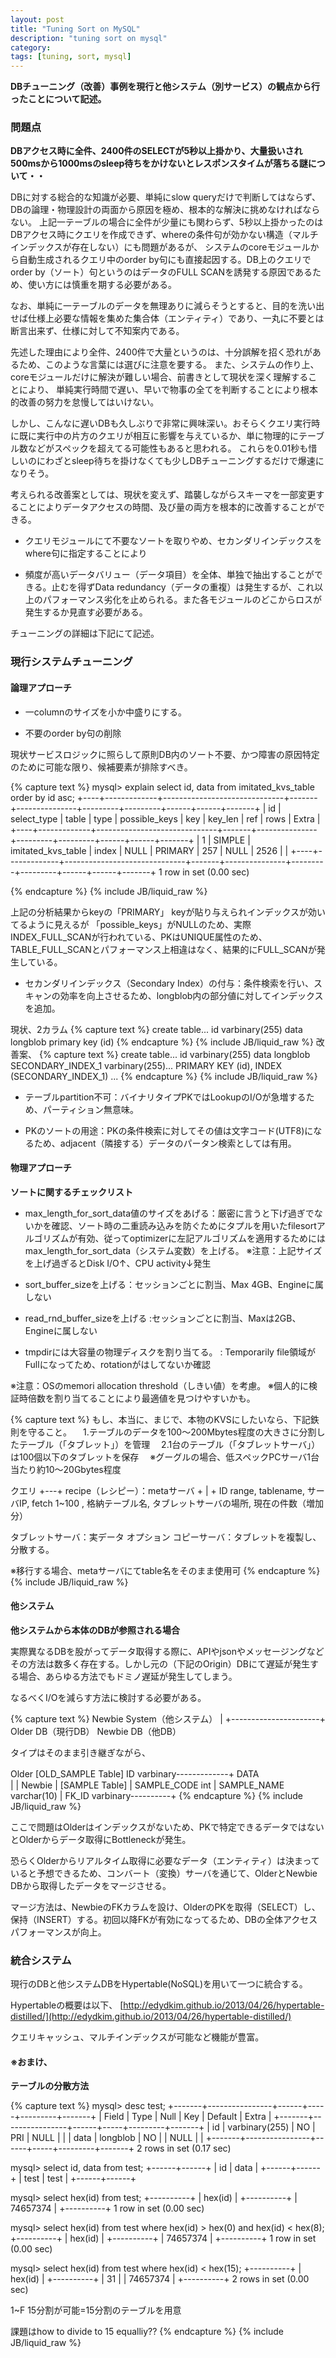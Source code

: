 ```yaml
---
layout: post
title: "Tuning Sort on MySQL"
description: "tuning sort on mysql"
category: 
tags: [tuning, sort, mysql]
---
```


**DBチューニング（改善）事例を現行と他システム（別サービス）の観点から行ったことについて記述。**

### 問題点
**DBアクセス時に全件、2400件のSELECTが5秒以上掛かり、大量扱いされ500msから1000msのsleep待ちをかけないとレスポンスタイムが落ちる謎について・・**

DBに対する総合的な知識が必要、単純にslow queryだけで判断してはならず、DBの論理・物理設計の両面から原因を極め、根本的な解決に挑めなければならない。
上記一テーブルの場合に全件が少量にも関わらず、5秒以上掛かったのはDBアクセス時にクエリを作成できず、whereの条件句が効かない構造（マルチインデックスが存在しない）にも問題があるが、
システムのcoreモジュールから自動生成されるクエリ中のorder by句にも直接起因する。DB上のクエリでorder by（ソート）句というのはデータのFULL SCANを誘発する原因であるため、使い方には慎重を期する必要がある。

なお、単純に一テーブルのデータを無理ありに減らそうとすると、目的を洗い出せば仕様上必要な情報を集めた集合体（エンティティ）であり、一丸に不要とは断言出来ず、仕様に対して不知案内である。

先述した理由により全件、2400件で大量というのは、十分誤解を招く恐れがあるため、このような言葉には選びに注意を要する。
また、システムの作り上、coreモジュールだけに解決が難しい場合、前書きとして現状を深く理解することにより、
単純実行時間で遅い、早いで物事の全てを判断することにより根本的改善の努力を怠慢してはいけない。

しかし、こんなに遅いDBも久しぶりで非常に興味深い。おそらくクエリ実行時に既に実行中の片方のクエリが相互に影響を与えているか、単に物理的にテーブル数などがスペックを超えてる可能性もあると思われる。
これらを0.01秒も惜しいのにわざとsleep待ちを掛けなくても少しDBチューニングするだけで爆速になりそう。

考えられる改善案としては、現状を変えず、踏襲しながらスキーマを一部変更することによりデータアクセスの時間、及び量の両方を根本的に改善することができる。

* クエリモジュールにて不要なソートを取りやめ、セカンダリインデックスをwhere句に指定することにより

* 頻度が高いデータバリュー（データ項目）を全体、単独で抽出することができる。止むを得ずData redundancy（データの重複）は発生するが、これ以上のパフォーマンス劣化を止められる。また各モジュールのどこからロスが発生するか見直す必要がある。

チューニングの詳細は下記にて記述。

### 現行システムチューニング
#### **論理アプローチ**
* 一columnのサイズを小か中盛りにする。

* 不要のorder by句の削除

現状サービスロジックに照らして原則DB内のソート不要、かつ障害の原因特定のために可能な限り、候補要素が排除すべき。

{% capture text %} 
mysql> explain select id, data from imitated_kvs_table order by id asc;
+----+-------------+------------------------------+-------+---------------+---------+---------+------+------+-------+
| id | select_type | table | type | possible_keys | key | key_len | ref | rows | Extra |
+----+-------------+------------------------------+-------+---------------+---------+---------+------+------+-------+
| 1 | SIMPLE | imitated_kvs_table | index | NULL | PRIMARY | 257 | NULL | 2526 | |
+----+-------------+------------------------------+-------+---------------+---------+---------+------+------+-------+
1 row in set (0.00 sec)

{% endcapture %}
{% include JB/liquid_raw %}

上記の分析結果からkeyの「PRIMARY」 keyが貼り与えられインデックスが効いてるように見えるが
「possible_keys」がNULLのため、実際INDEX_FULL_SCANが行われている、PKはUNIQUE属性のため、TABLE_FULL_SCANとパフォーマンス上相違はなく、結果的にFULL_SCANが発生している。

* セカンダリインデックス（Secondary Index）の付与：条件検索を行い、スキャンの効率を向上させるため、longblob内の部分値に対してインデックスを追加。

現状、2カラム
{% capture text %} 
create table...
id varbinary(255)
data longblob
primary key (id)
{% endcapture %}
{% include JB/liquid_raw %}
改善案、
{% capture text %} 
create table...
id varbinary(255)
data longblob
SECONDARY_INDEX_1 varbinary(255)...
PRIMARY KEY (id),
INDEX (SECONDARY_INDEX_1)
...
{% endcapture %}
{% include JB/liquid_raw %}

* テーブルpartition不可：バイナリタイプPKではLookupのI/Oが急増するため、パーティション無意味。

* PKのソートの用途：PKの条件検索に対してその値は文字コード(UTF8)になるため、adjacent（隣接する）データのパータン検索としては有用。

#### 物理アプローチ
**ソートに関するチェックリスト**

* max_length_for_sort_data値のサイズをあげる：厳密に言うと下げ過ぎでないかを確認、ソート時の二重読み込みを防ぐためにタプルを用いたfilesortアルゴリズムが有効、従ってoptimizerに左記アルゴリズムを適用するためにはmax_length_for_sort_data（システム変数）を上げる。
※注意：上記サイズを上げ過ぎるとDisk I/O↑、CPU activity↓発生

* sort_buffer_sizeを上げる：セッションごとに割当、Max 4GB、Engineに属しない

* read_rnd_buffer_sizeを上げる :セッションごとに割当、Maxは2GB、Engineに属しない

* tmpdirには大容量の物理ディスクを割り当てる。 : Temporarily file領域がFullになってため、rotationがはしてないか確認


※注意：OSのmemori allocation threshold（しきい値）を考慮。
※個人的に検証時倍数を割り当てることにより最適値を見つけやすいかも。


{% capture text %}
もし、本当に、まじで、本物のKVSにしたいなら、下記鉄則を守ること。
　1.テーブルのデータを100～200Mbytes程度の大きさに分割したテーブル（「タブレット」）を管理
　2.1台のテーブル（「タブレットサーバ」）は100個以下のタブレットを保存
　※グーグルの場合、低スペックPCサーバ1台当たり約10～20Gbytes程度

クエリ +---+ recipe（レシピー）：metaサーバ
+
|
+
ID range, tablename, サーバIP, fetch
1~100 , 格納テーブル名, タブレットサーバの場所, 現在の件数（増加分）

タブレットサーバ：実データ
オプション
コピーサーバ：タブレットを複製し、分散する。

※移行する場合、metaサーバにてtable名をそのまま使用可
{% endcapture %}
{% include JB/liquid_raw %}


#### 他システム
**他システムから本体のDBが参照される場合**

実際異なるDBを股がってデータ取得する際に、APIやjsonやメッセージングなどその方法は数多く存在する。しかし元の（下記のOrigin）DBにて遅延が発生する場合、あらゆる方法でもドミノ遅延が発生してしまう。

なるべくI/Oを減らす方法に検討する必要がある。

{% capture text %}
Newbie System（他システム）
|
+----------------------+
Older DB（現行DB） Newbie DB（他DB）


タイプはそのまま引き継ぎながら、

Older
[OLD_SAMPLE Table]
ID varbinary-------------+
DATA　　　　　　　    　 　 |
                         |
Newbie                   |
[SAMPLE Table]           |
SAMPLE_CODE int          |
SAMPLE_NAME varchar(10)  |
FK_ID varbinary----------+
{% endcapture %}
{% include JB/liquid_raw %}

ここで問題はOlderはインデックスがないため、PKで特定できるデータではないとOlderからデータ取得にBottleneckが発生。

恐らくOlderからリアルタイム取得に必要なデータ（エンティティ）は決まっていると予想できるため、コンバート（変換）サーバを通じて、OlderとNewbie DBから取得したデータをマージさせる。

マージ方法は、NewbieのFKカラムを設け、OlderのPKを取得（SELECT）し、保持（INSERT）する。初回以降FKが有効になってるため、DBの全体アクセスパフォーマンスが向上。


### 統合システム
現行のDBと他システムDBをHypertable(NoSQL)を用いて一つに統合する。

Hypertableの概要は以下、
[http://edydkim.github.io/2013/04/26/hypertable-distilled/](http://edydkim.github.io/2013/04/26/hypertable-distilled/)

クエリキャッシュ、マルチインデックスが可能など機能が豊富。


#### ※おまけ、
**テーブルの分散方法**

{% capture text %}
mysql> desc test;
+-------+----------------+------+-----+---------+-------+
| Field | Type | Null | Key | Default | Extra |
+-------+----------------+------+-----+---------+-------+
| id | varbinary(255) | NO | PRI | NULL | |
| data | longblob | NO | | NULL | |
+-------+----------------+------+-----+---------+-------+
2 rows in set (0.17 sec)

mysql> select id, data from test;
+------+------+
| id | data |
+------+------+
| test | test |
+------+------+

mysql> select hex(id) from test;
+----------+
| hex(id) |
+----------+
| 74657374 |
+----------+
1 row in set (0.00 sec)

mysql> select hex(id) from test where hex(id) > hex(0) and hex(id) < hex(8);
+----------+
| hex(id) |
+----------+
| 74657374 |
+----------+
1 row in set (0.00 sec)

mysql> select hex(id) from test where hex(id) < hex(15);
+----------+
| hex(id) |
+----------+
| 31 |
| 74657374 |
+----------+
2 rows in set (0.00 sec)

1~F 15分割が可能=15分割のテーブルを用意

課題はhow to divide to 15 equalliy??
{% endcapture %}
{% include JB/liquid_raw %}

